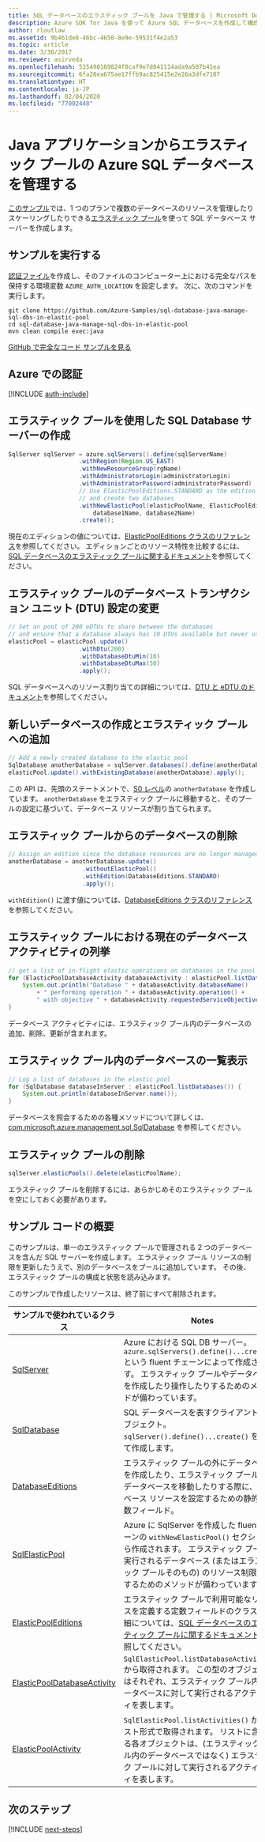 ```yaml
---
title: SQL データベースのエラスティック プールを Java で管理する | Microsoft Docs
description: Azure SDK for Java を使って Azure SQL データベースを作成して構成するためのサンプル コード
author: rloutlaw
ms.assetid: 9b461de8-46bc-4650-8e9e-59531f4e2a53
ms.topic: article
ms.date: 3/30/2017
ms.reviewer: asirveda
ms.openlocfilehash: 535490109824f0caf9e7d041114ada9a507b41ea
ms.sourcegitcommit: 6fa28ea675ae17ffb9ac825415e2e26a3dfe7107
ms.translationtype: HT
ms.contentlocale: ja-JP
ms.lasthandoff: 02/04/2020
ms.locfileid: "77002448"
---
```

# <a name="manage-azure-sql-databases-in-elastic-pools-from-your-java-applications"></a>Java アプリケーションからエラスティック プールの Azure SQL データベースを管理する

[このサンプル](https://github.com/Azure-Samples/sql-database-java-manage-sql-dbs-in-elastic-pool)では、1 つのプランで複数のデータベースのリソースを管理したりスケーリングしたりできる[エラスティック プール](https://docs.microsoft.com/azure/sql-database/sql-database-elastic-pool)を使って SQL データベース サーバーを作成します。

## <a name="run-the-sample"></a>サンプルを実行する

[認証ファイル](https://github.com/Azure/azure-sdk-for-java/blob/master/AUTH.md)を作成し、そのファイルのコンピューター上における完全なパスを保持する環境変数 `AZURE_AUTH_LOCATION` を設定します。 次に、次のコマンドを実行します。

```
git clone https://github.com/Azure-Samples/sql-database-java-manage-sql-dbs-in-elastic-pool
cd sql-database-java-manage-sql-dbs-in-elastic-pool
mvn clean compile exec:java
```

[GitHub で完全なコード サンプルを見る](https://github.com/Azure-Samples/sql-database-java-manage-sql-dbs-in-elastic-pool)

## <a name="authenticate-with-azure"></a>Azure での認証

[!INCLUDE [auth-include](includes/java-auth-include.md)]

## <a name="create-a-sql-database-server-with-an-elastic-pool"></a>エラスティック プールを使用した SQL Database サーバーの作成

```java
SqlServer sqlServer = azure.sqlServers().define(sqlServerName)
                    .withRegion(Region.US_EAST)
                    .withNewResourceGroup(rgName)
                    .withAdministratorLogin(administratorLogin)
                    .withAdministratorPassword(administratorPassword)
                    // Use ElasticPoolEditions.STANDARD as the edition
                    // and create two databases
                    .withNewElasticPool(elasticPoolName, ElasticPoolEditions.STANDARD, 
                        database1Name, database2Name)
                    .create();
```

現在のエディションの値については、[ElasticPoolEditions クラスのリファレンス](https://docs.microsoft.com/java/api/com.microsoft.azure.management.sql.elasticpooleditions)を参照してください。 エディションごとのリソース特性を比較するには、[SQL データベースのエラスティック プールに関するドキュメント](https://docs.microsoft.com/azure/sql-database/sql-database-elastic-pool)を参照してください。 

## <a name="change-database-transaction-unit-dtu-settings-in-an-elastic-pool"></a>エラスティック プールのデータベース トランザクション ユニット (DTU) 設定の変更

```java
// Set an pool of 200 eDTUs to share between the databases
// and ensure that a database always has 10 DTUs available but never uses more than 50
elasticPool = elasticPool.update()
                    .withDtu(200)
                    .withDatabaseDtuMin(10)
                    .withDatabaseDtuMax(50)
                    .apply();
```

SQL データベースへのリソース割り当ての詳細については、[DTU と eDTU のドキュメント](https://docs.microsoft.com/azure/sql-database/sql-database-what-is-a-dtu)を参照してください。

## <a name="create-a-new-database-and-add-it-to-an-elastic-pool"></a>新しいデータベースの作成とエラスティック プールへの追加

```java
// Add a newly created database to the elastic pool
SqlDatabase anotherDatabase = sqlServer.databases().define(anotherDatabaseName).create();
elasticPool.update().withExistingDatabase(anotherDatabase).apply();            
```

この API は、先頭のステートメントで、[S0 レベル](https://docs.microsoft.com/azure/sql-database/sql-database-service-tiers)の `anotherDatabase` を作成しています。 `anotherDatabase` をエラスティック プールに移動すると、そのプールの設定に基づいて、データベース リソースが割り当てられます。

## <a name="remove-a-database-from-an-elastic-pool"></a>エラスティック プールからのデータベースの削除
```java
// Assign an edition since the database resources are no longer managed in the pool 
anotherDatabase = anotherDatabase.update()
                     .withoutElasticPool()
                     .withEdition(DatabaseEditions.STANDARD)
                     .apply();
```

`withEdition()` に渡す値については、[DatabaseEditions クラスのリファレンス](https://docs.microsoft.com/java/api/com.microsoft.azure.management.sql.databaseeditions)を参照してください。

## <a name="list-current-database-activities-in-an-elastic-pool"></a>エラスティック プールにおける現在のデータベース アクティビティの列挙
```java
// get a list of in-flight elastic operations on databases in the pool and log them 
for (ElasticPoolDatabaseActivity databaseActivity : elasticPool.listDatabaseActivities()) {
    System.out.println("Database " + databaseActivity.databaseName() 
        + " performing operation " + databaseActivity.operation() + 
        " with objective " + databaseActivity.requestedServiceObjective());
}
```

データベース アクティビティには、エラスティック プール内のデータベースの追加、削除、更新が含まれます。


## <a name="list-databases-in-an-elastic-pool"></a>エラスティック プール内のデータベースの一覧表示
```java
// Log a list of databases in the elastic pool 
for (SqlDatabase databaseInServer : elasticPool.listDatabases()) {
    System.out.println(databaseInServer.name());
}
```

データベースを照会するための各種メソッドについて詳しくは、[com.microsoft.azure.management.sql.SqlDatabase](https://docs.microsoft.com/java/api/com.microsoft.azure.management.sql.sqldatabase) を参照してください。

## <a name="delete-an-elastic-pool"></a>エラスティック プールの削除
```java
sqlServer.elasticPools().delete(elasticPoolName);
```

エラスティック プールを削除するには、あらかじめそのエラスティック プールを空にしておく必要があります。

## <a name="sample-code-summary"></a>サンプル コードの概要

このサンプルは、単一のエラスティック プールで管理される 2 つのデータベースを含んだ SQL サーバーを作成します。 エラスティック プール リソースの制限を更新したうえで、別のデータベースをプールに追加しています。 その後、エラスティック プールの構成と状態を読み込みます。 

このサンプルで作成したリソースは、終了前にすべて削除されます。

| サンプルで使われているクラス | Notes |
|-------|-------|
| [SqlServer](https://docs.microsoft.com/java/api/com.microsoft.azure.management.sql.sqlserver) | Azure における SQL DB サーバー。`azure.sqlServers().define()...create()` という fluent チェーンによって作成されます。 エラスティック プールやデータベースを作成したり操作したりするためのメソッドが備わっています。 
| [SqlDatabase](https://docs.microsoft.com/java/api/com.microsoft.azure.management.sql.sqldatabase) | SQL データベースを表すクライアント側オブジェクト。 `sqlServer().define()...create()` を使って作成します。 
| [DatabaseEditions](https://docs.microsoft.com/java/api/com.microsoft.azure.management.sql.databaseeditions) | エラスティック プールの外にデータベースを作成したり、エラスティック プールからデータベースを移動したりする際に、データベース リソースを設定するための静的な定数フィールド。  
| [SqlElasticPool](https://docs.microsoft.com/java/api/com.microsoft.azure.management.sql.sqlelasticpool) | Azure に SqlServer を作成した fluent チェーンの `withNewElasticPool()` セクションから作成されます。 エラスティック プールで実行されるデータベース (またはエラスティック プールそのもの) のリソース制限を設定するためのメソッドが備わっています。 
| [ElasticPoolEditions](https://docs.microsoft.com/java/api/com.microsoft.azure.management.sql.elasticpooleditions) | エラスティック プールで利用可能なリソースを定義する定数フィールドのクラス。 詳細については、[SQL データベースのエラスティック プールに関するドキュメント](https://docs.microsoft.com/azure/sql-database/sql-database-elastic-pool)を参照してください。 
| [ElasticPoolDatabaseActivity](https://docs.microsoft.com/java/api/com.microsoft.azure.management.sql.elasticpooldatabaseactivity) | `SqlElasticPool.listDatabaseActivities()` から取得されます。 この型のオブジェクトはそれぞれ、エラスティック プール内のデータベースに対して実行されるアクティビティを表します。
| [ElasticPoolActivity](https://docs.microsoft.com/java/api/com.microsoft.azure.management.sql.elasticpoolactivity) | `SqlElasticPool.listActivities()` からリスト形式で取得されます。 リストに含まれる各オブジェクトは、(エラスティック プール内のデータベースではなく) エラスティック プールに対して実行されるアクティビティを表します。

## <a name="next-steps"></a>次のステップ

[!INCLUDE [next-steps](includes/java-next-steps.md)]
